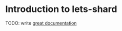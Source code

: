 # Introduction to lets-shard

TODO: write [great documentation](http://jacobian.org/writing/what-to-write/)
